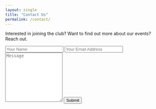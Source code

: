 ```yaml
---
layout: single
title: "Contact Us"
permalink: /contact/
---
```

Interested in joining the club?  Want to find out more about our events?  Reach out.  

<form class="wj-contact" action="https://formspree.io/{{site.email}}" method="POST">
    <input type="text" name="name" placeholder="Your Name">
    <input type="text" name="email" placeholder="Your Email Address">
    <textarea type="text" name="message" rows="10" placeholder="Message"></textarea>
    <input type="hidden" name="_next" value="/">
    <input type="hidden" name="_subject" value="Mid-America ModuRail - New Contact Form Submission">
    <input type="text" name="_gotcha" style="display:none">
    <input type="submit" value="Submit">
</form>
